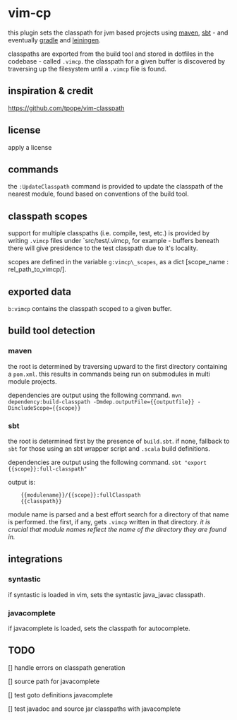 # vim-cp

this plugin sets the classpath for jvm based projects using [maven](http://maven.apache.org), [sbt](http://scala-sbt.org) - and eventually [gradle](http://gradle.org) and [leiningen](http://lieningen.org).

classpaths are exported from the build tool and stored in dotfiles in the codebase - called `.vimcp`. the classpath for a given buffer is discovered by traversing up the filesystem until a `.vimcp` file is found.

## inspiration & credit
https://github.com/tpope/vim-classpath

## license
<todo> apply a license

## commands
the `:UpdateClasspath` command is provided to update the classpath of the nearest module, found based on conventions of the build tool.

## classpath scopes
support for multiple classpaths (i.e. compile, test, etc.) is provided by writing `.vimcp` files under `src/test/.vimcp, for example - buffers beneath there will give presidence to the test classpath due to it's locality.

scopes are defined in the variable `g:vimcp\_scopes`, as a dict [scope_name : rel_path_to_vimcp/].

## exported data
`b:vimcp` contains the classpath scoped to a given buffer.

## build tool detection

### maven
the root is determined by traversing upward to the first directory containing a `pom.xml`. this results in commands being run on submodules in multi module projects.

dependencies are output using the following command. 
`mvn dependency:build-classpath -Dmdep.outputFile={{outputfile}} -DincludeScope={{scope}}`

### sbt
the root is determined first by the presence of `build.sbt`. if none, fallback to `sbt` for those using an sbt wrapper script and `.scala` build definitions.

dependencies are output using the following command.
`sbt "export {{scope}}:full-classpath"`

output is:
```
	{{modulename}}/{{scope}}:fullClasspath
	{{classpath}}

```
module name is parsed and a best effort search for a directory of that name is performed. the first, if any, gets `.vimcp` written in that directory. _it is crucial that module names reflect the name of the directory they are found in._

## integrations

### syntastic
if syntastic is loaded in vim, sets the syntastic java_javac classpath.

### javacomplete
if javacomplete is loaded, sets the classpath for autocomplete.

## TODO
[] handle errors on classpath generation

[] source path for javacomplete

[] test goto definitions javacomplete

[] test javadoc and source jar classpaths with javacomplete
